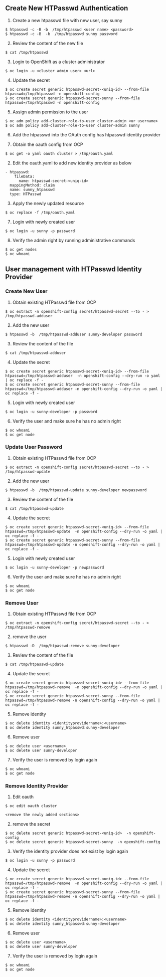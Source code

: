 ## Create New HTPasswd Authentication



1. Create a new htpasswd file with new user, say sunny

```
$ htpasswd -c -B -b  /tmp/htpasswd <user name> <password>
$ htpasswd -c -B  -b  /tmp/htpasswd sunny password
```


2. Review the content of the new file

```
$ cat /tmp/htpasswd 
```


3. Login to OpenShift as a cluster administrator 

```
$ oc login -u <cluster admin user> <url>
```


4. Update the secret

```
$ oc create secret generic htpasswd-secret-<uniq-id> --from-file htpasswd=/tmp/htpasswd -n openshift-config 
$ oc create secret generic htpasswd-secret-sunny --from-file htpasswd=/tmp/htpasswd -n openshift-config 
```


5. Assign admin permission to the user

```
$ oc adm policy add-cluster-role-to-user cluster-admin <ur username>
$ oc adm policy add-cluster-role-to-user cluster-admin sunny
```


6. Add the htpasswd into the OAuth config has htpasswd identity provider

1. Obtain the oauth config from OCP

```
$ oc get -o yaml oauth cluster > /tmp/oauth.yaml
```


2. Edit the oauth.yaml to add new identity provider as below

```
- htpasswd:
    fileData:
      name: htpasswd-secret-<uniq-id>
  mappingMethod: claim
  name: sunny_htpasswd
  type: HTPasswd
```


3. Apply the newly updated resource 

```
$ oc replace -f /tmp/oauth.yaml
```


7. Login with newly created user

```
$ oc login -u sunny -p password
```


8. Verify the admin right by running administrative commands

```
$ oc get nodes
$ oc whoami
```




## User management with HTPasswd Identity Provider


### Create New User



1. Obtain existing HTPasswd file from OCP

```
$ oc extract -n openshift-config secret/htpasswd-secret --to - > /tmp/htpasswd-adduser
```


2. Add the new user

```
$ htpasswd -b  /tmp/htpasswd-adduser sunny-developer password
```


3. Review the content of the file

```
$ cat /tmp/htpasswd-adduser 
```


4. Update the secret

```
$ oc create secret generic htpasswd-secret-<uniq-id> --from-file htpasswd=/tmp/htpasswd-adduser  -n openshift-config --dry-run -o yaml | oc replace -f -
$ oc create secret generic htpasswd-secret-sunny --from-file htpasswd=/tmp/htpasswd-adduser -n openshift-config --dry-run -o yaml | oc replace -f -
```


5. Login with newly created user

```
$ oc login -u sunny-developer -p password
```


6. Verify the user and make sure he has no admin right

```
$ oc whoami
$ oc get node 
```




### Update User Password



1. Obtain existing HTPasswd file from OCP

```
$ oc extract -n openshift-config secret/htpasswd-secret --to - > /tmp/htpasswd-update
```


2. Add the new user

```
$ htpasswd -b  /tmp/htpasswd-update sunny-developer newpassword
```


3. Review the content of the file

```
$ cat /tmp/htpasswd-update 
```


4. Update the secret

```
$ oc create secret generic htpasswd-secret-<uniq-id> --from-file htpasswd=/tmp/htpasswd-update  -n openshift-config --dry-run -o yaml | oc replace -f -
$ oc create secret generic htpasswd-secret-sunny --from-file htpasswd=/tmp/htpasswd-update -n openshift-config --dry-run -o yaml | oc replace -f -
```


5. Login with newly created user

```
$ oc login -u sunny-developer -p newpassword
```


6. Verify the user and make sure he has no admin right

```
$ oc whoami
$ oc get node 
```




### Remove User 



1. Obtain existing HTPasswd file from OCP

```
$ oc extract -n openshift-config secret/htpasswd-secret --to - > /tmp/htpasswd-remove
```


2. remove the user

```
$ htpasswd -D  /tmp/htpasswd-remove sunny-developer
```


3. Review the content of the file

```
$ cat /tmp/htpasswd-update 
```


4. Update the secret

```
$ oc create secret generic htpasswd-secret-<uniq-id> --from-file htpasswd=/tmp/htpasswd-remove  -n openshift-config --dry-run -o yaml | oc replace -f -
$ oc create secret generic htpasswd-secret-sunny --from-file htpasswd=/tmp/htpasswd-remove -n openshift-config --dry-run -o yaml | oc replace -f -
```


5. Remove identity

```
$ oc delete identity <identityprovidername>:<username>
$ oc delete identity sunny_htpasswd:sunny-developer
```


6. Remove user

```
$ oc delete user <username>
$ oc delete user sunny-developer
```


7. Verify the user is removed by login again

```
$ oc whoami
$ oc get node 
```




### Remove Identity Provider 



1. Edit oauth

```
$ oc edit oauth cluster

<remove the newly added sections>
```


2. remove the secret

```
$ oc delete secret generic htpasswd-secret-<uniq-id>  -n openshift-config
$ oc delete secret generic htpasswd-secret-sunny  -n openshift-config
```


3. Verify the identity provider does not exist by login again

```
$ oc login -u sunny -p password
```


4. Update the secret

```
$ oc create secret generic htpasswd-secret-<uniq-id> --from-file htpasswd=/tmp/htpasswd-remove  -n openshift-config --dry-run -o yaml | oc replace -f -
$ oc create secret generic htpasswd-secret-sunny --from-file htpasswd=/tmp/htpasswd-remove -n openshift-config --dry-run -o yaml | oc replace -f -
```


5. Remove identity

```
$ oc delete identity <identityprovidername>:<username>
$ oc delete identity sunny_htpasswd:sunny-developer
```


6. Remove user

```
$ oc delete user <username>
$ oc delete user sunny-developer
```


7. Verify the user is removed by login again

```
$ oc whoami
$ oc get node 
```


